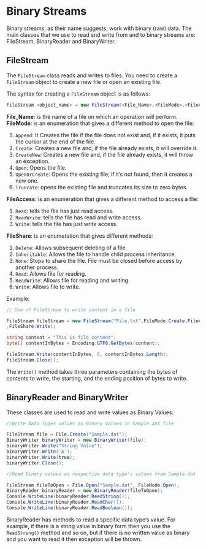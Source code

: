 # Binary Streams

Binary streams, as their name suggests, work with binary (raw) data. The main classes that we use to read and write from and to binary streams are: FileStream, BinaryReader and BinaryWriter.

## FileStream

The `FileStream` class reads and writes to files. You need to create a `FileStream` object to create a new file or open an existing file.

The syntax for creating a `FileStream` object is as follows:

```csharp
FileStream <object_name> = new FileStream(<File_Name>,<FileMode>,<FileAccess>,<FileShare>)
```

**File_Name**: is the name of a file on which an operation will perform.
**FileMode**: is an enumeration that gives a different method to open the file:

1. `Append`: It Creates the file if the file does not exist and, if it exists, it puts the cursor at the end of the file.
2. `Create`: Creates a new file and, if the file already exists, it will override it.
3. `CreateNew`: Creates a new file and, if the file already exists, it will throw an exception.
4. `Open`: Opens the file.
5. `OpenOrCreate`: Opens the existing file; if it’s not found, then it creates a new one.
6. `Truncate`: opens the existing file and truncates its size to zero bytes.

**FileAccess**: is an enumeration that gives a different method to access a file:

1. `Read`: tells the file has just read access.
2. `ReadWrite`: tells the file has read and write access.
3. `Write`: tells the file has just write access.

**FileShare**: is an enumetation that gives different methods:

1. `Delete`: Allows subsequent deleting of a file.
2. `Inheritable`: Allows the file to handle child process inheritance.
3. `None`: Stops to share the file. File must be closed before access by another process.
4. `Read`: Allows file for reading.
5. `ReadWrite`: Allows file for reading and writing.
6. `Write`: Allows file to write.

Example:

```csharp
// Use of FileStream to write content in a file

FileStream fileStream = new FileStream("File.txt",FileMode.Create,FileAccess.Write
,FileShare.Write);

string content = "This is file content";
byte[] contentInBytes = Encoding.UTF8.GetBytes(content);

fileStream.Write(contentInBytes, 0, contentInBytes.Length);
fileStream.Close();
```

The `Write()` method takes three parameters containing the bytes of contents to write, the starting, and the ending position of bytes to write.

## BinaryReader and BinaryWriter

These classes are used to read and write values as Binary Values:

```csharp
//Write Data Types values as Binary Values in Sample.dat file

FileStream file = File.Create("Sample.dat");
BinaryWriter binaryWriter = new BinaryWriter(file);
binaryWriter.Write("String Value");
binaryWriter.Write('A');
binaryWriter.Write(true);
binaryWriter.Close();

//Read Binary values as respective data type's values from Sample.dat

FileStream fileToOpen = File.Open("Sample.dat", FileMode.Open);
BinaryReader binaryReader = new BinaryReader(fileToOpen);
Console.WriteLine(binaryReader.ReadString());
Console.WriteLine(binaryReader.ReadChar());
Console.WriteLine(binaryReader.ReadBoolean());
```

BinaryReader has methods to read a specific data type’s value. For example, if there is a string value in binary form then you use the `ReadString()` method and so on, but if there is no written value as binary and you want to read it then exception will be thrown.